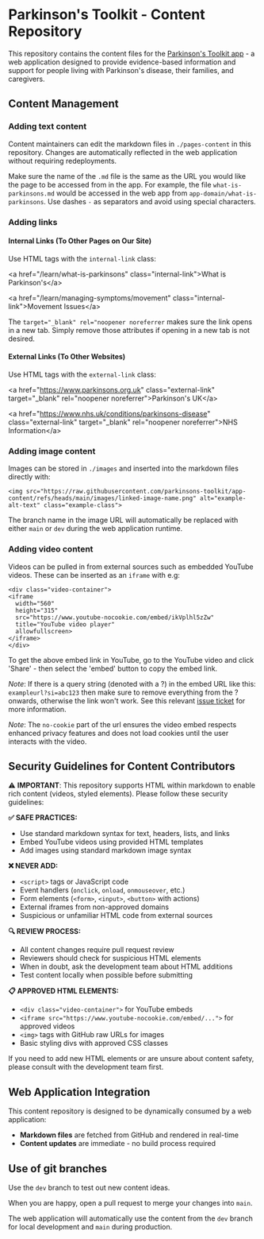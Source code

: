 # Parkinson's Toolkit - Content Repository

This repository contains the content files for the [Parkinson's Toolkit app](https://github.com/parkinsons-toolkit/parkinsons-toolkit-app) - a web application designed to provide evidence-based information and support for people living with Parkinson's disease, their families, and caregivers.

## Content Management

### Adding text content

Content maintainers can edit the markdown files in `./pages-content` in this repository. Changes are automatically reflected in the web application without requiring redeployments.

Make sure the name of the `.md` file is the same as the URL you would like the page to be accessed from in the app. For example, the file `what-is-parkinsons.md` would be accessed in the web app from `app-domain/what-is-parkinsons`. Use dashes `-` as separators and avoid using special characters.

### Adding links

#### Internal Links (To Other Pages on Our Site)

Use HTML <a> tags with the `internal-link` class:

&lt;a href="/learn/what-is-parkinsons" class="internal-link"&gt;What is Parkinson's&lt;/a&gt;

&lt;a href="/learn/managing-symptoms/movement" class="internal-link"&gt;Movement Issues&lt;/a&gt;

The `target="_blank" rel="noopener noreferrer` makes sure the link opens in a new tab. Simply remove those attributes if opening in a new tab is not desired.

#### External Links (To Other Websites)

Use HTML <a> tags with the `external-link` class:

&lt;a href="https://www.parkinsons.org.uk" class="external-link" target="_blank" rel="noopener noreferrer"&gt;Parkinson's UK&lt;/a&gt;
 
&lt;a href="https://www.nhs.uk/conditions/parkinsons-disease" class="external-link" target="_blank" rel="noopener noreferrer"&gt;NHS Information&lt;/a&gt;

### Adding image content

Images can be stored in `./images` and inserted into the markdown files directly with:

`<img src="https://raw.githubusercontent.com/parkinsons-toolkit/app-content/refs/heads/main/images/linked-image-name.png" alt="example-alt-text" class="example-class">`

The branch name in the image URL will automatically be replaced with either `main` or `dev` during the web application runtime.

### Adding video content

Videos can be pulled in from external sources such as embedded YouTube videos. These can be inserted as an `iframe` with e.g:

```
<div class="video-container">
<iframe
  width="560"
  height="315"
  src="https://www.youtube-nocookie.com/embed/ikVplhl5zZw"
  title="YouTube video player"
  allowfullscreen>
</iframe>
</div>
```

To get the above embed link in YouTube, go to the YouTube video and click 'Share' - then select the 'embed' button to copy the embed link.

_Note_: If there is a query string (denoted with a ?) in the embed URL like this: `exampleurl?si=abc123` then make sure to remove everything from the ? onwards, otherwise the link won't work. See this relevant [issue ticket](https://github.com/parkinsons-toolkit/parkinsons-toolkit-app/issues/50#issuecomment-3159753051) for more information.

_Note_: The `no-cookie` part of the url ensures the video embed respects enhanced privacy features and does not load cookies until the user interacts with the video.

## Security Guidelines for Content Contributors

⚠️ **IMPORTANT**: This repository supports HTML within markdown to enable rich content (videos, styled elements). Please follow these security guidelines:

**✅ SAFE PRACTICES:**

- Use standard markdown syntax for text, headers, lists, and links
- Embed YouTube videos using provided HTML templates
- Add images using standard markdown image syntax

**❌ NEVER ADD:**

- `<script>` tags or JavaScript code
- Event handlers (`onclick`, `onload`, `onmouseover`, etc.)
- Form elements (`<form>`, `<input>`, `<button>` with actions)
- External iframes from non-approved domains
- Suspicious or unfamiliar HTML code from external sources

**🔍 REVIEW PROCESS:**

- All content changes require pull request review
- Reviewers should check for suspicious HTML elements
- When in doubt, ask the development team about HTML additions
- Test content locally when possible before submitting

**📋 APPROVED HTML ELEMENTS:**

- `<div class="video-container">` for YouTube embeds
- `<iframe src="https://www.youtube-nocookie.com/embed/...">` for approved videos
- `<img>` tags with GitHub raw URLs for images
- Basic styling divs with approved CSS classes

If you need to add new HTML elements or are unsure about content safety, please consult with the development team first.

## Web Application Integration

This content repository is designed to be dynamically consumed by a web application:

- **Markdown files** are fetched from GitHub and rendered in real-time
- **Content updates** are immediate - no build process required

## Use of git branches

Use the `dev` branch to test out new content ideas.

When you are happy, open a pull request to merge your changes into `main`.

The web application will automatically use the content from the `dev` branch for local development and `main` during production.
